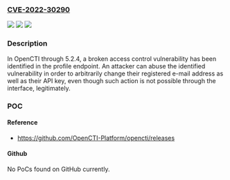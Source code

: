 ### [CVE-2022-30290](https://cve.mitre.org/cgi-bin/cvename.cgi?name=CVE-2022-30290)
![](https://img.shields.io/static/v1?label=Product&message=n%2Fa&color=blue)
![](https://img.shields.io/static/v1?label=Version&message=n%2Fa&color=blue)
![](https://img.shields.io/static/v1?label=Vulnerability&message=n%2Fa&color=brighgreen)

### Description

In OpenCTI through 5.2.4, a broken access control vulnerability has been identified in the profile endpoint. An attacker can abuse the identified vulnerability in order to arbitrarily change their registered e-mail address as well as their API key, even though such action is not possible through the interface, legitimately.

### POC

#### Reference
- https://github.com/OpenCTI-Platform/opencti/releases

#### Github
No PoCs found on GitHub currently.


